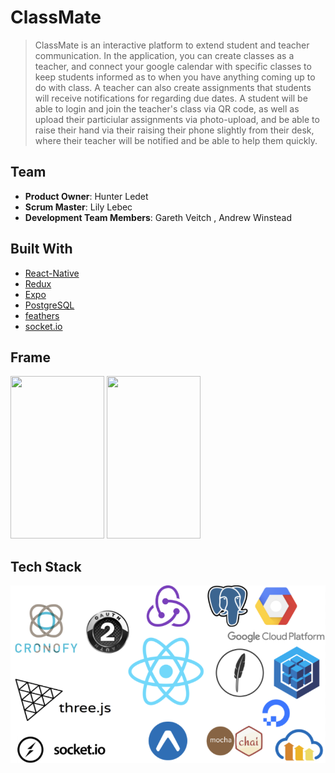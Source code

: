 # ClassMate

> ClassMate is an interactive platform to extend student and teacher communication. In the application, you can create classes as a teacher, and connect your google calendar with specific classes to keep students informed as to when you have anything coming up to do with class. A teacher can also create assignments that students will receive notifications for regarding due dates. A student will be able to login and join the teacher's class via QR code, as well as upload their particiular assignments via photo-upload, and be able to raise their hand via their raising their phone slightly from their desk, where their teacher will be notified and be able to help them quickly.

## Team

  - __Product Owner__: Hunter Ledet
  - __Scrum Master__: Lily Lebec
  - __Development Team Members__: Gareth Veitch , Andrew Winstead

## Built With

* [React-Native](https://facebook.github.io/react-native/)
* [Redux](https://redux.js.org/)
* [Expo](https://expo.io/)
* [PostgreSQL](https://www.postgresql.org/)
* [feathers](https://feathersjs.com/)
* [socket.io](https://socket.io/)

## Frame

<img src="student.gif" class="img-fluid" height="260" width="150" alt="">
<img src="teacher.gif" class="img-fluid" height="260" width="150" alt="">

## Tech Stack
![VIEW](tech2.png)